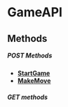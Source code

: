 <h1>GameAPI</h1>


<h2>Methods</h2>

<h5 style="margin-top: 10px;">POST Methods</h5>
<ul>
    <li>
        <a href="./docs/methods/POST/start-game.md"><b>StartGame</b></a>
    </li>
    <li>
        <a href="./docs/methods/POST/make-move.md"><b>MakeMove</b></a>
    </li>
</ul>

<h5>GET methods</h5>
